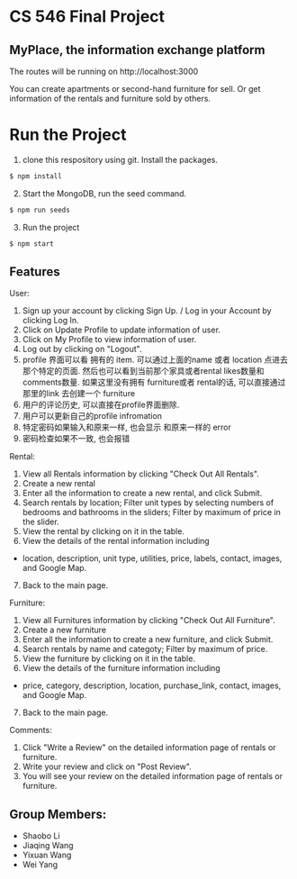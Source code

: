 # CS 546 Final Project
## MyPlace, the information exchange platform



The routes will be running on http://localhost:3000

You can create apartments or second-hand furniture for sell. Or get information of the rentals and furniture sold by others.

# Run the Project
1. clone this respository using git. Install the packages.
```sh
$ npm install
```

2. Start the MongoDB, run the seed command.
```sh
$ npm run seeds
```

3. Run the project
```sh
$ npm start
```

## Features
User:
1. Sign up your account by clicking Sign Up. / Log in your Account by clicking Log In.
2. Click on Update Profile to update information of user.
3. Click on My Profile to view information of user.
4. Log out by clicking on "Logout".
5. profile 界面可以看 拥有的 item. 可以通过上面的name 或者 location 点进去那个特定的页面. 然后也可以看到当前那个家具或者rental likes数量和 comments数量. 如果这里没有拥有 furniture或者 rental的话, 可以直接通过那里的link 去创建一个 furniture
6. 用户的评论历史, 可以直接在profile界面删除. 
7. 用户可以更新自己的profile infromation
8. 特定密码如果输入和原来一样, 也会显示 和原来一样的 error 
9. 密码检查如果不一致, 也会报错


Rental:
1. View all Rentals information by clicking "Check Out All Rentals".
2. Create a new rental
3. Enter all the information to create a new rental, and click Submit.
4. Search rentals by location; Filter unit types by selecting numbers of bedrooms and bathrooms in the sliders; Filter by maximum of price in the slider.
5. View the rental by clicking on it in the table.
6. View the details of the rental information including
 - location, description, unit type, utilities, price, labels, contact, images, and Google Map.
7. Back to the main page.

Furniture:
1. View all Furnitures information by clicking "Check Out All Furniture".
2. Create a new furniture
3. Enter all the information to create a new furniture, and click Submit.
4. Search rentals by name and categoty; Filter by maximum of price.
5. View the furniture by clicking on it in the table.
6. View the details of the furniture information including
 - price, category, description, location, purchase_link, contact, images, and Google Map.
7. Back to the main page.


Comments:
1. Click "Write a Review" on the detailed information page of rentals or furniture. 
2. Write your review and click on "Post Review".
3. You will see your review on the detailed information page of rentals or furniture.



## Group Members:
- Shaobo Li
- Jiaqing Wang
- Yixuan Wang
- Wei Yang



